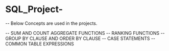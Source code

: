 # SQL_Project-
-- Below Concepts are used in the projects.

-- SUM AND COUNT AGGREGATE FUNCTIONS
-- RANKING FUNCTIONS 
-- GROUP BY CLAUSE AND ORDER BY CLAUSE 
-- CASE STATEMENTS
-- COMMON TABLE EXPRESSIONS
